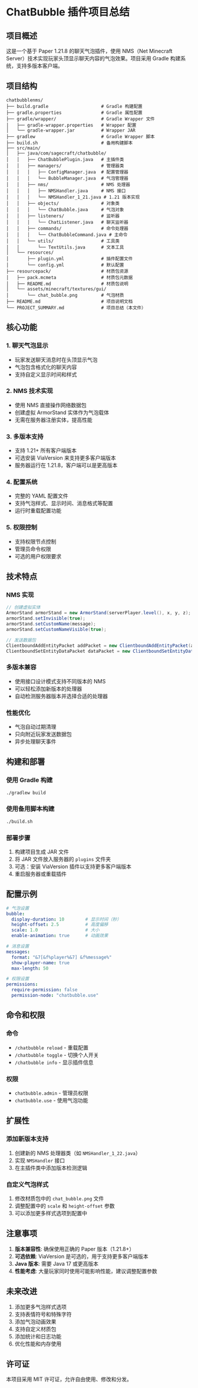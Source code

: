 # ChatBubble 插件项目总结

## 项目概述

这是一个基于 Paper 1.21.8 的聊天气泡插件，使用 NMS（Net Minecraft Server）技术实现玩家头顶显示聊天内容的气泡效果。项目采用 Gradle 构建系统，支持多版本客户端。

## 项目结构

```
chatbubblenms/
├── build.gradle                    # Gradle 构建配置
├── gradle.properties               # Gradle 属性配置
├── gradle/wrapper/                 # Gradle Wrapper 文件
│   ├── gradle-wrapper.properties   # Wrapper 配置
│   └── gradle-wrapper.jar          # Wrapper JAR
├── gradlew                         # Gradle Wrapper 脚本
├── build.sh                        # 备用构建脚本
├── src/main/
│   ├── java/com/sagecraft/chatbubble/
│   │   ├── ChatBubblePlugin.java   # 主插件类
│   │   ├── managers/               # 管理器类
│   │   │   ├── ConfigManager.java  # 配置管理器
│   │   │   └── BubbleManager.java  # 气泡管理器
│   │   ├── nms/                    # NMS 处理器
│   │   │   ├── NMSHandler.java     # NMS 接口
│   │   │   └── NMSHandler_1_21.java # 1.21 版本实现
│   │   ├── objects/                # 对象类
│   │   │   └── ChatBubble.java     # 气泡对象
│   │   ├── listeners/              # 监听器
│   │   │   └── ChatListener.java   # 聊天监听器
│   │   ├── commands/               # 命令处理器
│   │   │   └── ChatBubbleCommand.java # 主命令
│   │   └── utils/                  # 工具类
│   │       └── TextUtils.java      # 文本工具
│   └── resources/
│       ├── plugin.yml              # 插件配置文件
│       └── config.yml              # 默认配置
├── resourcepack/                   # 材质包资源
│   ├── pack.mcmeta                 # 材质包元数据
│   ├── README.md                   # 材质包说明
│   └── assets/minecraft/textures/gui/
│       └── chat_bubble.png         # 气泡材质
├── README.md                       # 项目说明文档
└── PROJECT_SUMMARY.md              # 项目总结（本文件）
```

## 核心功能

### 1. 聊天气泡显示
- 玩家发送聊天消息时在头顶显示气泡
- 气泡包含格式化的聊天内容
- 支持自定义显示时间和样式

### 2. NMS 技术实现
- 使用 NMS 直接操作网络数据包
- 创建虚拟 ArmorStand 实体作为气泡载体
- 无需在服务器注册实体，提高性能

### 3. 多版本支持
- 支持 1.21+ 所有客户端版本
- 可选安装 ViaVersion 来支持更多客户端版本
- 服务器运行在 1.21.8，客户端可以是更高版本

### 4. 配置系统
- 完整的 YAML 配置文件
- 支持气泡样式、显示时间、消息格式等配置
- 运行时重载配置功能

### 5. 权限控制
- 支持权限节点控制
- 管理员命令权限
- 可选的用户权限要求

## 技术特点

### NMS 实现
```java
// 创建虚拟实体
ArmorStand armorStand = new ArmorStand(serverPlayer.level(), x, y, z);
armorStand.setInvisible(true);
armorStand.setCustomName(message);
armorStand.setCustomNameVisible(true);

// 发送数据包
ClientboundAddEntityPacket addPacket = new ClientboundAddEntityPacket(armorStand);
ClientboundSetEntityDataPacket dataPacket = new ClientboundSetEntityDataPacket(entityId, armorStand.getEntityData(), true);
```

### 多版本兼容
- 使用接口设计模式支持不同版本的 NMS
- 可以轻松添加新版本的处理器
- 自动检测服务器版本并选择合适的处理器

### 性能优化
- 气泡自动过期清理
- 只向附近玩家发送数据包
- 异步处理聊天事件

## 构建和部署

### 使用 Gradle 构建
```bash
./gradlew build
```

### 使用备用脚本构建
```bash
./build.sh
```

### 部署步骤
1. 构建项目生成 JAR 文件
2. 将 JAR 文件放入服务器的 `plugins` 文件夹
3. 可选：安装 ViaVersion 插件以支持更多客户端版本
4. 重启服务器或重载插件

## 配置示例

```yaml
# 气泡设置
bubble:
  display-duration: 10        # 显示时间（秒）
  height-offset: 2.5          # 高度偏移
  scale: 1.0                  # 大小
  enable-animation: true      # 动画效果

# 消息设置
messages:
  format: "&7[&f%player%&7] &f%message%"
  show-player-name: true
  max-length: 50

# 权限设置
permissions:
  require-permission: false
  permission-node: "chatbubble.use"
```

## 命令和权限

### 命令
- `/chatbubble reload` - 重载配置
- `/chatbubble toggle` - 切换个人开关
- `/chatbubble info` - 显示插件信息

### 权限
- `chatbubble.admin` - 管理员权限
- `chatbubble.use` - 使用气泡功能

## 扩展性

### 添加新版本支持
1. 创建新的 NMS 处理器类（如 `NMSHandler_1_22.java`）
2. 实现 `NMSHandler` 接口
3. 在主插件类中添加版本检测逻辑

### 自定义气泡样式
1. 修改材质包中的 `chat_bubble.png` 文件
2. 调整配置中的 `scale` 和 `height-offset` 参数
3. 可以添加更多样式选项到配置中

## 注意事项

1. **版本兼容性**: 确保使用正确的 Paper 版本（1.21.8+）
2. **可选依赖**: ViaVersion 是可选的，用于支持更多客户端版本
3. **Java 版本**: 需要 Java 17 或更高版本
4. **性能考虑**: 大量玩家同时使用可能影响性能，建议调整配置参数

## 未来改进

1. 添加更多气泡样式选项
2. 支持表情符号和特殊字符
3. 添加气泡动画效果
4. 支持自定义材质包
5. 添加统计和日志功能
6. 优化性能和内存使用

## 许可证

本项目采用 MIT 许可证，允许自由使用、修改和分发。
